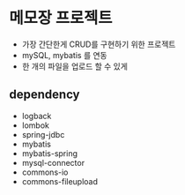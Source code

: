 # 메모장 프로젝트
* 가장 간단한게 CRUD를 구현하기 위한 프로젝트
* mySQL, mybatis 를 연동
* 한 개의 파일을 업로드 할 수 있게 

## dependency
* logback
* lombok
* spring-jdbc
* mybatis
* mybatis-spring
* mysql-connector
* commons-io
* commons-fileupload